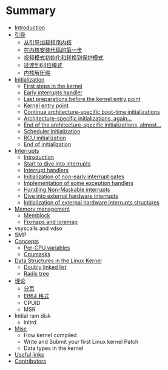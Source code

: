 # Summary

* [Introduction](README.md)
* [引导](Booting/README.md)
   * [从引导加载程序内核](Booting/linux-bootstrap-1.md)
   * [在内核安装代码的第一步](Booting/linux-bootstrap-2.md)
   * [视频模式初始化和转换到保护模式](Booting/linux-bootstrap-3.md)
   * [过渡到64位模式](Booting/linux-bootstrap-4.md)
   * [内核解压缩](Booting/linux-bootstrap-5.md)
* [Initialization](Initialization/README.md)
   * [First steps in the kernel](Initialization/linux-initialization-1.md)
   * [Early interrupts handler](Initialization/linux-initialization-2.md)
   * [Last preparations before the kernel entry point](Initialization/linux-initialization-3.md)
   * [Kernel entry point](Initialization/linux-initialization-4.md)
   * [Continue architecture-specific boot-time initializations](Initialization/linux-initialization-5.md)
   * [Architecture-specific initializations, again...](Initialization/linux-initialization-6.md)
   * [End of the architecture-specific initializations, almost...](Initialization/linux-initialization-7.md)
   * [Scheduler initialization](Initialization/linux-initialization-8.md)
   * [RCU initialization](Initialization/linux-initialization-9.md)
   * [End of initialization](Initialization/linux-initialization-10.md)
* [Interrupts](interrupts/README.md)
   * [Introduction](interrupts/interrupts-1.md)
   * [Start to dive into interrupts](interrupts/interrupts-2.md)
   * [Interrupt handlers](interrupts/interrupts-3.md)
   * [Initialization of non-early interrupt gates](interrupts/interrupts-4.md)
   * [Implementation of some exception handlers](interrupts/interrupts-5.md)
   * [Handling Non-Maskable interrupts](interrupts/interrupts-6.md)
   * [Dive into external hardware interrupts](interrupts/interrupts-7.md)
   * [Initialization of external hardware interrupts structures](interrupts/interrupts-8.md)
* [Memory management](mm/README.md)
   * [Memblock](mm/linux-mm-1.md)
   * [Fixmaps and ioremap](mm/linux-mm-2.md)
* vsyscalls and vdso
* SMP
* [Concepts](Concepts/README.md)
   * [Per-CPU variables](Concepts/per-cpu.md)
   * [Cpumasks](Concepts/cpumask.md)
* [Data Structures in the Linux Kernel](DataStructures/README.md)
   * [Doubly linked list](DataStructures/dlist.md)
   * [Radix tree](DataStructures/radix-tree.md)
* [理论](Theory/README.md)
   * [分页](Theory/Paging.md)
   * [Elf64 格式](Theory/ELF.md)
   * CPUID
   * MSR
* Initial ram disk
   * initrd
* [Misc](Misc/README.md)
   * How kernel compiled
   * Write and Submit your first Linux kernel Patch
   * Data types in the kernel
* [Useful links](LINKS.md)
* [Contributors](contributors.md)

